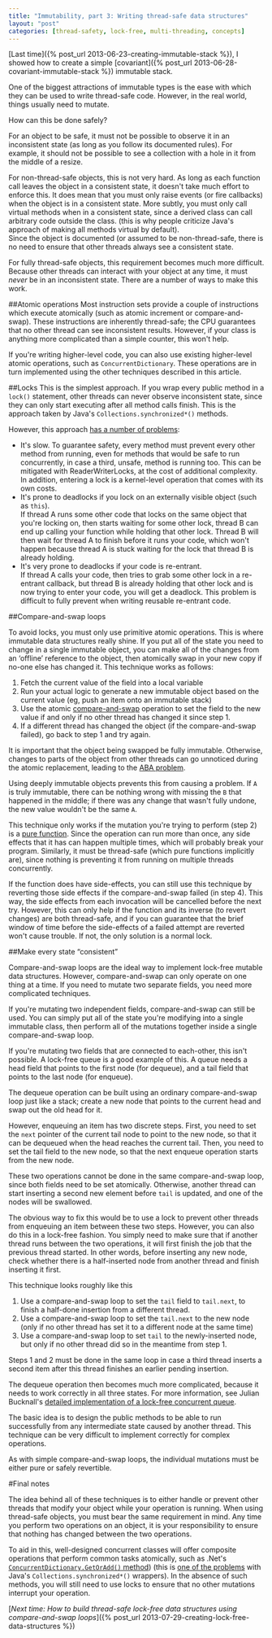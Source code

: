 ```yaml
---
title: "Immutability, part 3: Writing thread-safe data structures"
layout: "post"
categories: [thread-safety, lock-free, multi-threading, concepts]
---
```


[Last time]({% post_url 2013-06-23-creating-immutable-stack %}), I showed how to create a simple [covariant]({% post_url 2013-06-28-covariant-immutable-stack %}) immutable stack.

One of the biggest attractions of immutable types is the ease with which they can be used to write thread-safe code.  However, in the real world, things usually need to mutate.

How can this be done safely?

For an object to be safe, it must not be possible to observe it in an inconsistent state (as long as you follow its documented rules).  For example, it should not be possible to see a collection with a hole in it from the middle of a resize.  

For non-thread-safe objects, this is not very hard.  As long as each function call leaves the object in a consistent state, it doesn't take much effort to enforce this.  It does mean that you must only raise events (or fire callbacks) when the object is in a consistent state.  More subtly, you must only call virtual methods when in a consistent state, since a derived class can call arbitrary code outside the class.  (this is why people criticize Java's approach of making all methods virtual by default).  
Since the object is documented (or assumed to be non-thread-safe, there is no need to ensure that other threads always see a consistent state.

For fully thread-safe objects, this requirement becomes much more difficult.  Because other threads can interact with your object at any time, it must _never_ be in an inconsistent state.  There are a number of ways to make this work.

##Atomic operations
Most instruction sets provide a couple of instructions which execute atomically (such as atomic increment or compare-and-swap).  These instructions are inherently thread-safe; the CPU guarantees that no other thread can see inconsistent results.  However, if your class is anything more complicated than a simple counter, this won't help.

If you're writing higher-level code, you can also use existing higher-level atomic operations, such as `ConcurrentDictionary`.  These operations are in turn implemented using the other techniques described in this article.

##Locks
This is the simplest approach.  If you wrap every public method in a `lock()` statement, other threads can never observe inconsistent state, since they can only start executing after all method calls finish.  This is the approach taken by Java's `Collections.synchronized*()` methods. 

However, this approach [has a number of problems](http://en.wikipedia.org/wiki/Lock_%28computer_science%29#Disadvantages):

 - It's slow.  To guarantee safety, every method must prevent every other method from running, even for methods that would be safe to run concurrently, in case a third, unsafe, method is running too.  This can be mitigated with ReaderWriterLocks, at the cost of additional complexity.  
   In addition, entering a lock is a kernel-level operation that comes with its own costs.
 - It's prone to deadlocks if you lock on an externally visible object (such as `this`).   
If thread A runs some other code that locks on the same object that you're locking on, then starts waiting for some other lock, thread B can end up calling your function while holding that other lock.  Thread B will then wait for thread A to finish before it runs your code, which won't happen because thread A is stuck waiting for the lock that thread B is already holding.
 - It's very prone to deadlocks if your code is re-entrant.  
If thread A calls your code, then tries to grab some other lock in a re-entrant callback, but thread B is already holding that other lock and is now trying to enter your code, you will get a deadlock.  This problem is difficult to fully prevent when writing reusable re-entrant code.

##Compare-and-swap loops

To avoid locks, you must only use primitive atomic operations.  This is where immutable data structures really shine.  If you put all of the state you need to change in a single immutable object, you can make all of the changes from an &lsquo;offline&rsquo; reference to the object, then atomically swap in your new copy if no-one else has changed it.  This technique works as follows:

 1. Fetch the current value of the field into a local variable
 2. Run your actual logic to generate a new immutable object based on the current value (eg, push an item onto an immutable stack)
 3. Use the atomic [compare-and-swap](http://en.wikipedia.org/wiki/Compare-and-swap) operation to set the field to the new value if and only if no other thread has changed it since step 1.
 4. If a different thread has changed the object (if the compare-and-swap failed), go back to step 1 and try again.

It is important that the object being swapped be fully immutable.  Otherwise, changes to parts of the object from other threads can go unnoticed during the atomic replacement, leading to the [ABA problem](http://en.wikipedia.org/wiki/ABA_problem).  

Using deeply immutable objects prevents this from causing a problem.  If `A` is truly immutable, there can be nothing wrong with missing the `B` that happened in the middle; if there was any change that wasn't fully undone, the new value wouldn't be the same `A`.

This technique only works if the mutation you're trying to perform (step 2) is a [pure function](http://en.wikipedia.org/wiki/Pure_function).  Since the operation can run more than once, any side effects that it has can happen multiple times, which will probably break your program.  Similarly, it must be thread-safe (which pure functions implicitly are), since nothing is preventing it from running on multiple threads concurrently.

If the function does have side-effects, you can still use this technique by reverting those side effects if the compare-and-swap failed (in step 4).  This way, the side effects from each invocation will be cancelled before the next try.  However, this can only help if the function and its inverse (to revert changes) are both thread-safe, and if you can guarantee that the brief window of time before the side-effects of a failed attempt are reverted won't cause trouble.  If not, the only solution is a normal lock.

##Make every state &ldquo;consistent&rdquo;

Compare-and-swap loops are the ideal way to implement lock-free mutable data structures.  However, compare-and-swap can only operate on one thing at a time.  If you need to mutate two separate fields, you need more complicated techniques.

If you're mutating two independent fields, compare-and-swap can still be used.  You can simply put all of the state you're modifying into a single immutable class, then perform all of the mutations together inside a single compare-and-swap loop.  

If you're mutating two fields that are connected to each-other, this isn't possible.  A lock-free queue is a good example of this.  A queue needs a head field that points to the first node (for dequeue), and a tail field that points to the last node (for enqueue).

The dequeue operation can be built using an ordinary compare-and-swap loop just like a stack; create a new node that points to the current head and swap out the old head for it.

However, enqueuing an item has two discrete steps.  First, you need to set the `next` pointer of the current tail node to point to the new node, so that it can be dequeued when the head reaches the current tail.  Then, you need to set the tail field to the new node, so that the next enqueue operation starts from the new node. 

These two operations cannot be done in the same compare-and-swap loop, since both fields need to be set atomically.  Otherwise, another thread can start inserting a second new element before `tail` is updated, and one of the nodes will be swallowed.

The obvious way to fix this would be to use a lock to prevent other threads from enqueuing an item between these two steps.  However, you can also do this in a lock-free fashion.  You simply need to make sure that if another thread runs between the two operations, it will first finish the job that the previous thread started.  In other words, before inserting any new node, check whether there is a half-inserted node from another thread and finish inserting it first.

This technique looks roughly like this

 1. Use a compare-and-swap loop to set the `tail` field to `tail.next`, to finish a half-done insertion from a different thread.
 2. Use a compare-and-swap loop to set the `tail.next` to the new node (only if no other thread has set it to a different node at the same time)
 3. Use a compare-and-swap loop to set `tail` to the newly-inserted node, but only if no other thread did so in the meantime from step 1.

Steps 1 and 2 must be done in the same loop in case a third thread inserts a second item after this thread finishes an earlier pending insertion.

The dequeue operation then becomes much more complicated, because it needs to work correctly in all three states.  For more information, see Julian Bucknall's [detailed implementation of a lock-free concurrent queue](http://www.boyet.com/Articles/LockfreeQueue.html).

The basic idea is to design the public methods to be able to run successfully from any intermediate state caused by another thread.  This technique can be very difficult to implement correctly for complex operations.

As with simple compare-and-swap loops, the individual mutations must be either pure or safely revertible.

#Final notes

The idea behind all of these techniques is to either handle or prevent other threads that modify your object while your operation is running.  When using thread-safe objects, you must bear the same requirement in mind.  Any time you perform two operations on an object, it is your responsibility to ensure that nothing has changed between the two operations.  

To aid in this, well-designed concurrent classes will offer composite operations that perform common tasks atomically, such as .Net's [`ConcurrentDictionary.GetOrAdd()` method](http://http://msdn.microsoft.com/en-us/library/ee378677)) (this is [one of the problems](http://stackoverflow.com/a/12182099/34397) with Java's `Collections.synchronized*()` wrappers).  In the absence of such methods, you will still need to use locks to ensure that no other mutations interrupt your operation.


[_Next time: How to build thread-safe lock-free data structures using compare-and-swap loops_]({% post_url 2013-07-29-creating-lock-free-data-structures %})